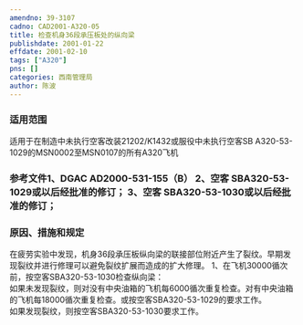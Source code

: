 ```yaml
---
amendno: 39-3107  
cadno: CAD2001-A320-05  
title: 检查机身36段承压板处的纵向梁  
publishdate: 2001-01-22  
effdate: 2001-02-10  
tags: ["A320"]  
pns: []  
categories: 西南管理局  
author: 陈波  
---
```

  
### 适用范围  
适用于在制造中未执行空客改装21202/K1432或服役中未执行空客SB A320-53-1029的MSN0002至MSN0107的所有A320飞机  
  
<!--more-->  
### 参考文件1、DGAC AD2000-531-155（B） 2、空客  SBA320-53-1029或以后经批准的修订； 3、空客  SBA320-53-1030或以后经批准的修订；  
  
### 原因、措施和规定  
在疲劳实验中发现，机身36段承压板纵向梁的联接部位附近产生了裂纹。早期发现裂纹并进行修理可以避免裂纹扩展而造成的扩大修理。 1、在飞机30000循次前，按空客SBA320-53-1030检查纵向梁：  
如果未发现裂纹，则对没有中央油箱的飞机每6000循次重复检查。对有中央油箱的飞机每18000循次重复检查。或按空客SBA320-53-1029的要求工作。  
如果发现裂纹，则按空客SBA320-53-1030要求工作。  
